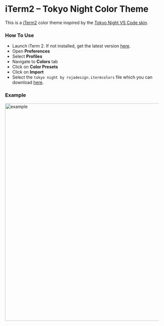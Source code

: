 # iTerm2 – Tokyo Night Color Theme
This is a [iTerm2](https://iterm2.com/) color theme inspired by the [Tokyo Night VS Code skin](https://github.com/enkia/tokyo-night-vscode-theme).

### How To Use
- Launch iTerm 2. If not installed, get the latest version [here](https://iterm2.com/).
- Open **Preferences**
- Select **Profiles**
- Navigate to **Colors** tab
- Click on **Color Presets**
- Click on **Import**
- Select the `tokyo night by rojadesign.itermcolors` file which you can download [here](https://github.com/rojadesign/iTerm2-Tokyo-Night-Color-Theme-by-rojadesign/blob/main/tokyo%20night%20by%20rojadesign.itermcolors).


### Example

<img width="710" alt="example" src="https://user-images.githubusercontent.com/35687281/156597652-60110bec-3a3d-4d06-9bb3-bf112d4d03de.png">
